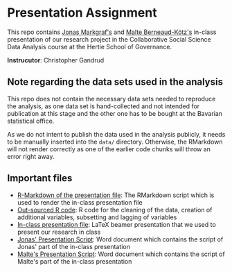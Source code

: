 # Presentation Assignment

This repo contains [Jonas Markgraf's](https://github.com/jmarkgraf) and [Malte Berneaud-Kötz's](https://github.com/mberneaud) in-class presentation of our research project in the Collaborative Social Science Data Analysis course at the Hertie School of Governance. 

**Instrucutor**: Christopher Gandrud

## Note regarding the data sets used in the analysis

This repo does not contain the necessary data sets needed to reproduce the analysis, as one data set is hand-collected and not intended for publication at this stage and the other one has to be bought at the Bavarian statistical office. 

As we do not intent to publish the data used in the analysis publicly, it needs to be manually inserted into the `data/`  directory. Otherwise, the RMarkdown will not render correctly as one of the earlier code chunks will throw an error right away. 

## Important files
+ [R-Markdown of the presentation file](BeamerPresentation_MalteJonas.Rmd): The RMarkdown script which is used to render the in-class presentation file
+ [Out-sourced R code](standalone_R_code.R): R code for the cleaning of the data, creation of additional variables, subsetting and lagging of variables
+ [In-class presentation file](BeamerPresentation_MalteJonas.pdf): LaTeX beamer presentation that we used to present our research in class
+ [Jonas' Presentation Script](PresentationScript.docx): Word document which contains the script of Jonas' part of the in-class presentation
+ [Malte's Presentation Script](Presentation_Script_Malte.docx): Word document which contains the script of Malte's part of the in-class presentation
